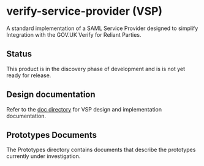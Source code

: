 verify-service-provider (VSP)
=======================

A standard implementation of a SAML Service Provider designed to simplify Integration with the GOV.UK Verify for Reliant Parties.


Status
------

This product is in the discovery phase of development and is is not yet
ready for release.

Design documentation
--------------------

Refer to the [doc directory](doc) for VSP design and implementation documentation.

Prototypes Documents
--------------------

The Prototypes directory contains documents that describe the prototypes currently under investigation.
